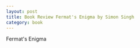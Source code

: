 ```yaml
---
layout: post
title: Book Review Fermat's Enigma by Simon Singh
category: book
---
```

Fermat's Enigma